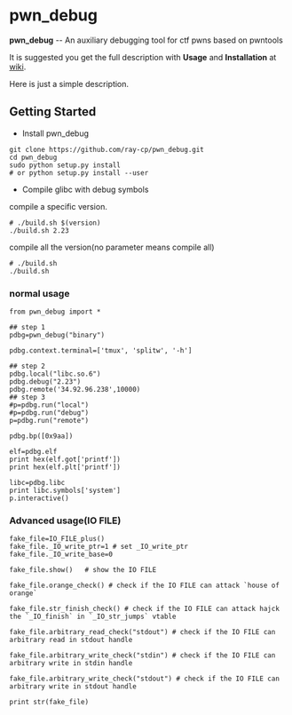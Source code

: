 # pwn_debug

**pwn_debug** -- An auxiliary debugging tool for ctf pwns based on pwntools

It is suggested you get the full description with **Usage** and **Installation** at [wiki](https://github.com/ray-cp/pwn_debug/wiki).

Here is just a simple description.

## Getting Started

* Install pwn_debug
```
git clone https://github.com/ray-cp/pwn_debug.git
cd pwn_debug
sudo python setup.py install 
# or python setup.py install --user
```

* Compile glibc with debug symbols

compile a specific version.
```
# ./build.sh $(version)
./build.sh 2.23
```

compile all the version(no parameter means compile all)
```
# ./build.sh  
./build.sh 
```


### normal usage

```
from pwn_debug import *

## step 1
pdbg=pwn_debug("binary")

pdbg.context.terminal=['tmux', 'splitw', '-h']

## step 2
pdbg.local("libc.so.6")
pdbg.debug("2.23")
pdbg.remote('34.92.96.238',10000)
## step 3
#p=pdbg.run("local")
#p=pdbg.run("debug")
p=pdbg.run("remote")

pdbg.bp([0x9aa])

elf=pdbg.elf
print hex(elf.got['printf'])
print hex(elf.plt['printf'])

libc=pdbg.libc
print libc.symbols['system']
p.interactive()

```

### Advanced usage(IO FILE)

```
fake_file=IO_FILE_plus()
fake_file._IO_write_ptr=1 # set _IO_write_ptr
fake_file._IO_write_base=0

fake_file.show()   # show the IO FILE

fake_file.orange_check() # check if the IO FILE can attack `house of orange`

fake_file.str_finish_check() # check if the IO FILE can attack hajck the `_IO_finish` in `_IO_str_jumps` vtable

fake_file.arbitrary_read_check("stdout") # check if the IO FILE can arbitrary read in stdout handle

fake_file.arbitrary_write_check("stdin") # check if the IO FILE can arbitrary write in stdin handle

fake_file.arbitrary_write_check("stdout") # check if the IO FILE can arbitrary write in stdout handle

print str(fake_file)
```


